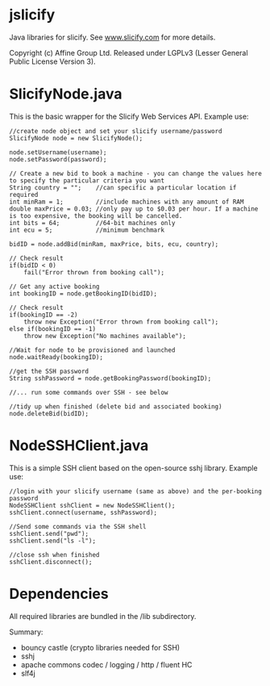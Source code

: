 jslicify
========

Java libraries for slicify. See www.slicify.com for more details.

Copyright (c) Affine Group Ltd. Released under LGPLv3 (Lesser General Public License Version 3).


SlicifyNode.java
================
This is the basic wrapper for the Slicify Web Services API. Example use:

    //create node object and set your slicify username/password
    SlicifyNode node = new SlicifyNode();

    node.setUsername(username);
    node.setPassword(password);

	// Create a new bid to book a machine - you can change the values here to specify the particular criteria you want
	String country = "";	//can specific a particular location if required
	int minRam = 1;         //include machines with any amount of RAM
	double maxPrice = 0.03; //only pay up to $0.03 per hour. If a machine is too expensive, the booking will be cancelled.
	int bits = 64;          //64-bit machines only
	int ecu = 5;		    //minimum benchmark
	
	bidID = node.addBid(minRam, maxPrice, bits, ecu, country);
	
	// Check result
	if(bidID < 0)
		fail("Error thrown from booking call");
		
	// Get any active booking
	int bookingID = node.getBookingID(bidID);
	
    // Check result
    if(bookingID == -2)
	    throw new Exception("Error thrown from booking call");
    else if(bookingID == -1)
	    throw new Exception("No machines available");

    //Wait for node to be provisioned and launched
    node.waitReady(bookingID);

    //get the SSH password
    String sshPassword = node.getBookingPassword(bookingID);

    //... run some commands over SSH - see below

    //tidy up when finished (delete bid and associated booking)
	node.deleteBid(bidID);


NodeSSHClient.java
==================
This is a simple SSH client based on the open-source sshj library. Example use:

    //login with your slicify username (same as above) and the per-booking password
    NodeSSHClient sshClient = new NodeSSHClient();
    sshClient.connect(username, sshPassword);

    //Send some commands via the SSH shell
    sshClient.send("pwd");
    sshClient.send("ls -l");

    //close ssh when finished
    sshClient.disconnect();


Dependencies
============
All required libraries are bundled in the /lib subdirectory.

Summary:
* bouncy castle (crypto libraries needed for SSH)
* sshj
* apache commons codec / logging / http / fluent HC
* slf4j
  

